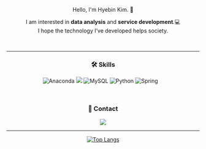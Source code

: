 <div align=center>
Hello, I'm Hyebin Kim. 👋

<!-- 👩🏻‍💻 **Developer** -->

<br>

I am interested in **data analysis** and **service development**.💻 <br>
I hope the technology I’ve developed helps society. 

<br>

---

### 🛠️ Skills 

<img alt="Anaconda" src ="https://img.shields.io/badge/Anaconda-44A833.svg?&style=flat-square&logo=Anaconda&logoColor=white"/> <img src="https://img.shields.io/badge/Android-3DDC84?style=flat-square&logo=Android&logoColor=white"/>
<img alt="MySQL" src ="https://img.shields.io/badge/MySQL-4479A1.svg?&style=flat-square&logo=MySQL&logoColor=white"/>
<img alt="Python" src ="https://img.shields.io/badge/Python-40AEF0.svg?&style=flat-square&logo=Python&logoColor=white"/> <img alt="Spring" src ="https://img.shields.io/badge/Spring-6DB33F.svg?&style=flat-square&logo=Spring&logoColor=white"/> 



<br/>

### 🎀 Contact

<a href="https://velog.io/@hyebinnn" target="_blank"><img src="https://img.shields.io/badge/Velog-20C997?style=flat&logo=Velog&logoColor=white"/></a> 

---

[![Top Langs](https://github-readme-stats.vercel.app/api/top-langs/?username=hyebinnn&layout=compact)](https://github.com/hyebinnn/github-readme-stats)

</div>
